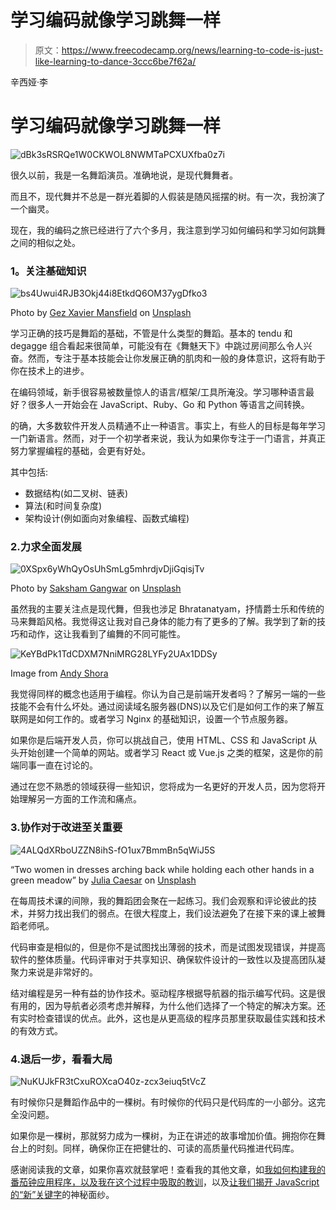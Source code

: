 # 学习编码就像学习跳舞一样

> 原文：<https://www.freecodecamp.org/news/learning-to-code-is-just-like-learning-to-dance-3ccc6be7f62a/>

辛西娅·李

# 学习编码就像学习跳舞一样

![dBk3sRSRQe1W0CKWOL8NWMTaPCXUXfba0z7i](img/70be5ec50d3db2dc82c68a28bab0fe67.png)

很久以前，我是一名舞蹈演员。准确地说，是现代舞舞者。

而且不，现代舞并不总是一群光着脚的人假装是随风摇摆的树。有一次，我扮演了一个幽灵。

现在，我的编码之旅已经进行了六个多月，我注意到学习如何编码和学习如何跳舞之间的相似之处。

### **1。关注基础知识**

![bs4Uwui4RJB3Okj44i8EtkdQ6OM37ygDfko3](img/10f8d3946c79792546a024a3996b5d6b.png)

Photo by [Gez Xavier Mansfield](https://unsplash.com/@gezxaviermansfield?utm_source=medium&utm_medium=referral) on [Unsplash](https://unsplash.com?utm_source=medium&utm_medium=referral)

学习正确的技巧是舞蹈的基础，不管是什么类型的舞蹈。基本的 tendu 和 degagge 组合看起来很简单，可能没有在《舞魅天下》中跳过房间那么令人兴奋。然而，专注于基本技能会让你发展正确的肌肉和一般的身体意识，这将有助于你在技术上的进步。

在编码领域，新手很容易被数量惊人的语言/框架/工具所淹没。学习哪种语言最好？很多人一开始会在 JavaScript、Ruby、Go 和 Python 等语言之间转换。

的确，大多数软件开发人员精通不止一种语言。事实上，有些人的目标是每年学习一门新语言。然而，对于一个初学者来说，我认为如果你专注于一门语言，并真正努力掌握编程的基础，会更有好处。

其中包括:

*   数据结构(如二叉树、链表)
*   算法(和时间复杂度)
*   架构设计(例如面向对象编程、函数式编程)

### 2.力求全面发展

![0XSpx6yWhQyOsUhSmLg5mhrdjvDjiGqisjTv](img/49f810a283c81f775d529edd662e7458.png)

Photo by [Saksham Gangwar](https://unsplash.com/@saksham?utm_source=medium&utm_medium=referral) on [Unsplash](https://unsplash.com?utm_source=medium&utm_medium=referral)

虽然我的主要关注点是现代舞，但我也涉足 Bhratanatyam，抒情爵士乐和传统的马来舞蹈风格。我觉得这让我对自己身体的能力有了更多的了解。我学到了新的技巧和动作，这让我看到了编舞的不同可能性。

![KeYBdPk1TdCDXM7NniMRG28LYFy2UAx1DDSy](img/b8d5c2f6e57c64c520fb345fef5e4b8d.png)

Image from [Andy Shora](http://andyshora.com/full-stack-developers.html)

我觉得同样的概念也适用于编程。你认为自己是前端开发者吗？了解另一端的一些技能不会有什么坏处。通过阅读域名服务器(DNS)以及它们是如何工作的来了解互联网是如何工作的。或者学习 Nginx 的基础知识，设置一个节点服务器。

如果你是后端开发人员，你可以挑战自己，使用 HTML、CSS 和 JavaScript 从头开始创建一个简单的网站。或者学习 React 或 Vue.js 之类的框架，这是你的前端同事一直在讨论的。

通过在您不熟悉的领域获得一些知识，您将成为一名更好的开发人员，因为您将开始理解另一方面的工作流和痛点。

### 3.协作对于改进至关重要

![4ALQdXRboUZZN8ihS-fO1ux7BmmBn5qWiJ5S](img/4267f81cc1db15c6e76079dbd7777709.png)

“Two women in dresses arching back while holding each other hands in a green meadow” by [Julia Caesar](https://unsplash.com/@juliacaesar?utm_source=medium&utm_medium=referral) on [Unsplash](https://unsplash.com?utm_source=medium&utm_medium=referral)

在每周技术课的间隙，我的舞蹈团会聚在一起练习。我们会观察和评论彼此的技术，并努力找出我们的弱点。在很大程度上，我们设法避免了在接下来的课上被舞蹈老师吼。

代码审查是相似的，但是你不是试图找出薄弱的技术，而是试图发现错误，并提高软件的整体质量。代码评审对于共享知识、确保软件设计的一致性以及提高团队凝聚力来说是非常好的。

结对编程是另一种有益的协作技术。驱动程序根据导航器的指示编写代码。这是很有用的，因为导航者必须考虑并解释，为什么他们选择了一个特定的解决方案。还有实时检查错误的优点。此外，这也是从更高级的程序员那里获取最佳实践和技术的有效方式。

### 4.退后一步，看看大局

![NuKUJkFR3tCxuROXcaO40z-zcx3eiuq5tVcZ](img/5fe9a3080104d9fea24b15067a264809.png)

有时候你只是舞蹈作品中的一棵树。有时候你的代码只是代码库的一小部分。这完全没问题。

如果你是一棵树，那就努力成为一棵树，为正在讲述的故事增加价值。拥抱你在舞台上的时刻。同样，确保你正在把健壮的、可读的高质量代码推进代码库。

感谢阅读我的文章，如果你喜欢就鼓掌吧！查看我的其他文章，如[我如何构建我的番茄钟应用程序，以及我在这个过程中吸取的教训](https://medium.freecodecamp.org/how-i-built-my-pomodoro-clock-app-and-the-lessons-i-learned-along-the-way-51288983f5ee)，以及[让我们揭开 JavaScript 的“新”关键字](https://medium.freecodecamp.org/demystifying-javascripts-new-keyword-874df126184c)的神秘面纱。